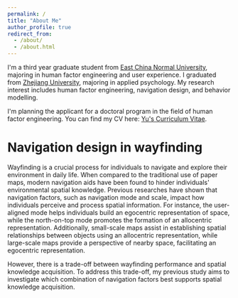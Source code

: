```yaml
---
permalink: /
title: "About Me"
author_profile: true
redirect_from: 
  - /about/
  - /about.html
---
```


I'm a third year graduate student from [East China Normal University](https://www.ecnu.edu.cn/), majoring in human factor engineering and user experience. I graduated from [Zhejiang University](https://www.zju.edu.cn/), majoring in applied psychology. My research interest includes human factor engineering, navigation design, and behavior modelling.

I'm planning the applicant for a doctoral program in the field of human factor engineering. You can find my CV here: [Yu's Curriculum Vitae](../assets/CV_yujiang_new.pdf).

Navigation design in wayfinding
======
Wayfinding is a crucial process for individuals to navigate and explore their environment in daily life. When compared to the traditional use of paper maps, modern navigation aids have been found to hinder individuals' environmental spatial knowledge. Previous researches have shown that navigation factors, such as navigation mode and scale, impact how individuals perceive and process spatial information. For instance, the user-aligned mode helps individuals build an egocentric representation of space, while the north-on-top mode promotes the formation of an allocentric representation. Additionally, small-scale maps assist in establishing spatial relationships between objects using an allocentric representation, while large-scale maps provide a perspective of nearby space, facilitating an egocentric representation. 

However, there is a trade-off between wayfinding performance and spatial knowledge acquisition. To address this trade-off, my previous study aims to investigate which combination of navigation factors best supports spatial knowledge acquisition. 
